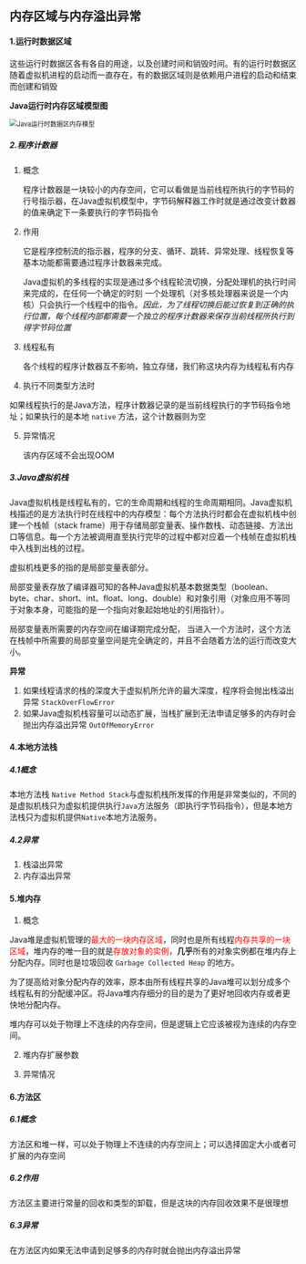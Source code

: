 ## 内存区域与内存溢出异常

#### 1.运行时数据区域

这些运行时数据区各有各自的用途，以及创建时间和销毁时间。有的运行时数据区随着虚拟机进程的启动而一直存在，有的数据区域则是依赖用户进程的启动和结束而创建和销毁

**Java运行时内存区域模型图**

<img src="https://i.loli.net/2020/09/30/L2n415UPcak7EMB.png" alt="Java运行时数据区内存模型" style="zoom:80%;" />

##### 2.程序计数器

1. 概念

   程序计数器是一块较小的内存空间，它可以看做是当前线程所执行的字节码的行号指示器，在Java虚拟机模型中，字节码解释器工作时就是通过改变计数器的值来确定下一条要执行的字节码指令

2. 作用

   它是程序控制流的指示器，程序的分支、循环、跳转、异常处理、线程恢复等基本功能都需要通过程序计数器来完成。

   Java虚拟机的多线程的实现是通过多个线程轮流切换，分配处理机的执行时间来完成的，在任何一个确定的时刻 一个处理机（对多核处理器来说是一个内核）只会执行一个线程中的指令。*因此，为了线程切换后能过恢复到正确的执行位置，每个线程内部都需要一个独立的程序计数器来保存当前线程所执行到得字节码位置*

3. 线程私有

   各个线程的程序计数器互不影响，独立存储，我们称这块内存为线程私有内存

4.  执行不同类型方法时

   如果线程执行的是Java方法，程序计数器记录的是当前线程执行的字节码指令地址；如果执行的是本地 `native` 方法，这个计数器则为空

5. 异常情况

   该内存区域不会出现OOM

##### 3.Java虚拟机栈

Java虚拟机栈是线程私有的，它的生命周期和线程的生命周期相同。Java虚拟机栈描述的是方法执行时在线程中的内存模型：每个方法执行时都会在虚拟机栈中创建一个栈帧（stack frame）用于存储局部变量表、操作数栈、动态链接、方法出口等信息。每一个方法被调用直至执行完毕的过程中都对应着一个栈帧在虚拟机栈中入栈到出栈的过程。

虚拟机栈更多的指的是局部变量表部分。

局部变量表存放了编译器可知的各种Java虚拟机基本数据类型（boolean、byte、char、short、int、float、long、double）和对象引用（对象应用不等同于对象本身，可能指的是一个指向对象起始地址的引用指针）。

局部变量表所需要的内存空间在编译期完成分配， 当进入一个方法时，这个方法在栈帧中所需要的局部变量空间是完全确定的，并且不会随着方法的运行而改变大小。

**异常**

1. 如果线程请求的栈的深度大于虚拟机所允许的最大深度，程序将会抛出栈溢出异常 `StackOverFlowError`
2. 如果Java虚拟机栈容量可以动态扩展，当栈扩展到无法申请足够多的内存时会抛出内存溢出异常 `OutOfMemoryError`

#### 4.本地方法栈

##### 4.1概念

本地方法栈 `Native Method Stack`与虚拟机栈所发挥的作用是非常类似的，不同的是虚拟机栈只为虚拟机提供执行`Java`方法服务（即执行字节码指令），但是本地方法栈只为虚拟机提供`Native`本地方法服务。

##### 4.2异常

1. 栈溢出异常
2. 内存溢出异常

#### 5.堆内存

1.  概念

   Java堆是虚拟机管理的<font color="red">最大的一块内存区域</font>，同时也是所有线程<font color="red">内存共享的一块区域</font>，堆内存的唯一目的就是<font color="red">存放对象的实例</font>，**几乎**所有的对象实例都在堆内存上分配内存。同时也是垃圾回收 `Garbage Collected Heap` 的地方。

   为了提高给对象分配内存的效率，原本由所有线程共享的Java堆可以划分成多个线程私有的分配缓冲区。将Java堆内存细分的目的是为了更好地回收内存或者更快地分配内存。

   堆内存可以处于物理上不连续的内存空间，但是逻辑上它应该被视为连续的内存空间。

2. 堆内存扩展参数

3. 异常情况





#### 6.方法区

##### 6.1概念

方法区和堆一样，可以处于物理上不连续的内存空间上；可以选择固定大小或者可扩展的内存空间

##### 6.2作用

方法区主要进行常量的回收和类型的卸载，但是这块的内存回收效果不是很理想

##### 6.3异常

在方法区内如果无法申请到足够多的内存时就会抛出内存溢出异常







#### <font color="red"></font>


